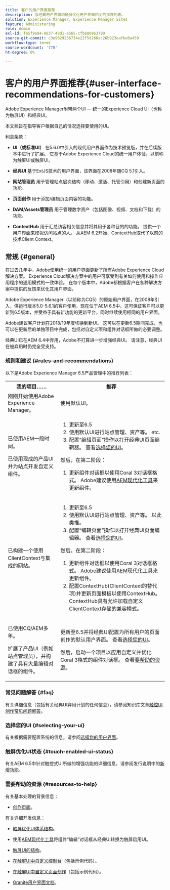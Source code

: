 ```yaml
---
title: 客户的用户界面推荐
description: 与经典用户界面和触屏优化用户界面相关的推荐列表。
solution: Experience Manager, Experience Manager Sites
feature: Administering
role: Admin
exl-id: f65f9e94-0837-48d1-a565-cfb880963790
source-git-commit: c3e9029236734e22f5d266ac26b923eafbe0a459
workflow-type: tm+mt
source-wordcount: '778'
ht-degree: 0%

---
```


# 客户的用户界面推荐{#user-interface-recommendations-for-customers}

Adobe Experience Manager附带两个UI — 统一的Experience Cloud UI（也称为触屏UI）和经典UI。

本文档旨在指导客户根据自己的情况选择要使用的UI。

利息条款：

* **UI（或标准UI）**
在5.6.0中引入的现代用户界面作为技术预览版，并在后续版本中进行了扩展。 它基于Adobe Experience Cloud的统一用户体验，以前称为触屏UI或触屏UI。

* **经典UI**
基于ExtJS技术的用户界面，该界面在2008年随CQ 5.1引入。

* **网站管理员**
用于管理站点层次结构（移动、激活、托管引用）和创建新页面的功能。

* **页面创作**
用于添加/编辑页面内容的功能。

* **DAM/Assets管理员**
用于管理数字资产（包括图像、视频、文档和下载）的功能。

* **ContextHub**
用于汇总访客相关信息并将其用于各种目的的功能。 提供一个用户界面来模拟访问站点的人。 从AEM 6.2开始，ContextHub取代了以前的技术Client Context。

## 常规 {#general}

在过去几年中，Adobe使用统一的用户界面更新了所有Adobe Experience Cloud解决方案。 Experience Cloud解决方案中的用户可享受到有关如何使用和操作应用程序的通用模式的一致体验。 在每个版本中，Adobe都根据客户在各种解决方案中提供的反馈来优化其用户界面。

Adobe Experience Manager（以前称为CQ5）的原始用户界面，在2008年引入，供运行版本5.0-5.6.1的客户使用，现在位于AEM 6.5中。这可保证客户可以更新到6.5版本，并受益于具有新功能的更新平台，同时继续使用相同的用户界面。

Adobe建议客户计划在2018/19年度切换到新UI。 这可以在更新6.5期间完成，也可以在更新后的单独项目中完成，包括对自定义项和组件对话框所做的必要调整。

经典UI已在AEM 6.4中弃用，Adobe不打算进一步增强经典UI。 请注意，经典UI在被弃用时仍完全受支持。

### 规则和建议 {#rules-and-recommendations}

以下是Adobe Experience Manager 6.5产品管理中的推荐列表：

<table>
 <tbody>
  <tr>
   <th>我的项目……</th>
   <th>推荐</th>
  </tr>
  <tr>
   <td>刚刚开始使用Adobe Experience Manager。</td>
   <td>使用默认UI。</td>
  </tr>
  <tr>
   <td><p>已使用AEM一段时间。</p> <p>已使用现成的产品UI并为站点开发自定义组件。<br /> </p> </td>
   <td>
    <ol>
     <li>更新至6.5</li>
     <li>使用默认UI进行站点管理、资产等。 etc.<br /> </li>
     <li>配置“编辑页面”操作以打开经典UI页面编辑器。 查看<a href="#selecting-your-ui">选择您的UI</a>。</li>
    </ol> <p>然后，在第二阶段：</p>
    <ol>
     <li>更新组件对话框以使用Coral 3对话框格式。 Adobe建议使用<a href="/help/sites-developing/modernization-tools.md">AEM现代化工具</a>来更新组件。</li>
    </ol> </td>
  </tr>
  <tr>
   <td>已构建一个使用ClientContext与集成的网站。<br /> </td>
   <td>
    <ol>
     <li>更新至6.5</li>
     <li>使用默认UI进行站点管理、资产等。 以此类推。</li>
     <li>配置“编辑页面”操作以打开经典UI页面编辑器。 查看<a href="#selecting-your-ui">选择您的UI</a>。</li>
    </ol> <p>然后，在第二阶段：</p>
    <ol>
     <li>更新组件对话框以使用Coral 3对话框格式。 Adobe建议使用<a href="/help/sites-developing/modernization-tools.md">AEM现代化工具</a>来更新组件。</li>
     <li>配置ContextHub(ClientContext的替代项)并更新页面模板以使用ContextHub。 ContextHub具有允许加载自定义ClientContext存储的兼容模式。</li>
    </ol> </td>
  </tr>
  <tr>
   <td><p>已使用CQ/AEM多年。</p> <p>扩展了产品UI（例如站点管理员），并构建了具有大量编辑对话框的组件。</p> </td>
   <td><p>更新至6.5并将经典UI配置为所有用户的页面创作的默认用户界面。 查看<a href="#selecting-your-ui">选择您的UI</a>。</p> <p>然后，启动一个项目以应用自定义并优化Coral 3格式的组件对话框。 查看<a href="#resources-to-help">要帮助的资源</a>。<br /> </p> </td>
  </tr>
 </tbody>
</table>

### 常见问题解答 {#faq}

有关详细信息（包括有关经典UI弃用计划的任何信息），请参阅知识库文章[触控UI创作常见问题解答](https://helpx.adobe.com/experience-manager/kb/index/touchui_faq.html)。

### 选择您的UI {#selecting-your-ui}

有关根据需要配置系统的信息，请参阅[选择您的用户界面](/help/sites-authoring/select-ui.md)。

### 触屏优化UI状态 {#touch-enabled-ui-status}

有关AEM 6.5中针对触控式UI所做的增强功能的详细信息，请参阅发行说明中的[新增功能](/help/release-notes/release-notes.md#what-s-new)。


### 需要帮助的资源 {#resources-to-help}

有关基本处理的背景信息：

* [创作页面](/help/sites-authoring/page-authoring.md)。

有关详细开发信息：

* [触屏优化UI体系结构](/help/sites-developing/touch-ui-concepts.md)。
* 使用[AEM现代化工具](/help/sites-developing/modernization-tools.md)将组件“编辑”对话框从经典UI转换为触屏启用UI。

* [触屏UI的结构](/help/sites-developing/touch-ui-structure.md)。

* [在触屏UI中自定义控制台](/help/sites-developing/customizing-consoles-touch.md)（包括示例代码）。

* [在触屏UI中自定义页面创作](/help/sites-developing/customizing-page-authoring-touch.md)（包括示例代码）。

* [Granite用户界面文档](https://developer.adobe.com/experience-manager/reference-materials/6-5/granite-ui/api/jcr_root/libs/granite/ui/index.html)。
